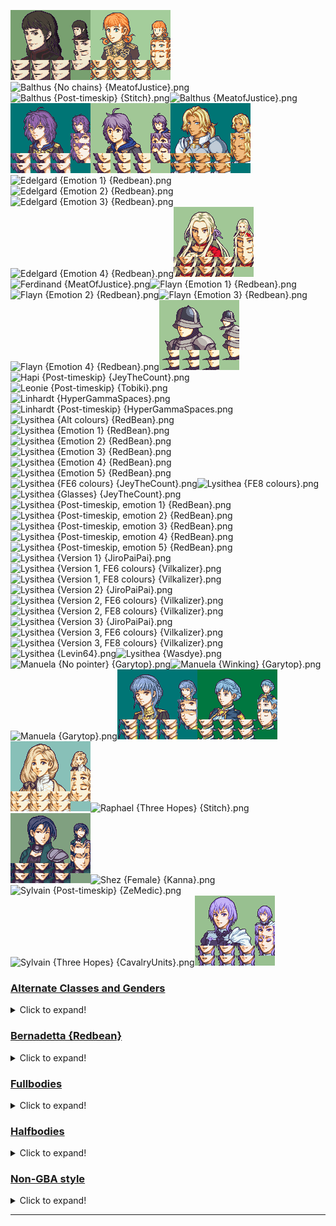 ![Aelfric {A3J}.png](https://raw.githubusercontent.com/Klokinator/FE-Repo/main/Portrait%20Repository/FE16%20Mugs%20(Three%20Houses%20%2B%20Three%20Hopes)/Aelfric%20%7BA3J%7D.png "Aelfric {A3J}.png")![Annette {Yasako}.png](https://raw.githubusercontent.com/Klokinator/FE-Repo/main/Portrait%20Repository/FE16%20Mugs%20(Three%20Houses%20%2B%20Three%20Hopes)/Annette%20%7BYasako%7D.png "Annette {Yasako}.png")![Balthus {No chains} {MeatofJustice}.png](https://raw.githubusercontent.com/Klokinator/FE-Repo/main/Portrait%20Repository/FE16%20Mugs%20(Three%20Houses%20%2B%20Three%20Hopes)/Balthus%20(No%20chains)%20%7BMeatofJustice%7D.png "Balthus {No chains} {MeatofJustice}.png")![Balthus {Post-timeskip}  {Stitch}.png](https://raw.githubusercontent.com/Klokinator/FE-Repo/main/Portrait%20Repository/FE16%20Mugs%20(Three%20Houses%20%2B%20Three%20Hopes)/Balthus%20(Post-timeskip)%20%20%7BStitch%7D.png "Balthus {Post-timeskip}  {Stitch}.png")![Balthus {MeatofJustice}.png](https://raw.githubusercontent.com/Klokinator/FE-Repo/main/Portrait%20Repository/FE16%20Mugs%20(Three%20Houses%20%2B%20Three%20Hopes)/Balthus%20%7BMeatofJustice%7D.png "Balthus {MeatofJustice}.png")![Bernadetta {Garytop}.png](https://raw.githubusercontent.com/Klokinator/FE-Repo/main/Portrait%20Repository/FE16%20Mugs%20(Three%20Houses%20%2B%20Three%20Hopes)/Bernadetta%20%7BGarytop%7D.png "Bernadetta {Garytop}.png")![Bernadetta {Zorua, CardCafe}.png](https://raw.githubusercontent.com/Klokinator/FE-Repo/main/Portrait%20Repository/FE16%20Mugs%20(Three%20Houses%20%2B%20Three%20Hopes)/Bernadetta%20%7BZorua,%20CardCafe%7D.png "Bernadetta {Zorua, CardCafe}.png")![Catherine {Garytop}.png](https://raw.githubusercontent.com/Klokinator/FE-Repo/main/Portrait%20Repository/FE16%20Mugs%20(Three%20Houses%20%2B%20Three%20Hopes)/Catherine%20%7BGarytop%7D.png "Catherine {Garytop}.png")![Edelgard {Emotion 1} {Redbean}.png](https://raw.githubusercontent.com/Klokinator/FE-Repo/main/Portrait%20Repository/FE16%20Mugs%20(Three%20Houses%20%2B%20Three%20Hopes)/Edelgard%20(Emotion%201)%20%7BRedbean%7D.png "Edelgard {Emotion 1} {Redbean}.png")![Edelgard {Emotion 2} {Redbean}.png](https://raw.githubusercontent.com/Klokinator/FE-Repo/main/Portrait%20Repository/FE16%20Mugs%20(Three%20Houses%20%2B%20Three%20Hopes)/Edelgard%20(Emotion%202)%20%7BRedbean%7D.png "Edelgard {Emotion 2} {Redbean}.png")![Edelgard {Emotion 3} {Redbean}.png](https://raw.githubusercontent.com/Klokinator/FE-Repo/main/Portrait%20Repository/FE16%20Mugs%20(Three%20Houses%20%2B%20Three%20Hopes)/Edelgard%20(Emotion%203)%20%7BRedbean%7D.png "Edelgard {Emotion 3} {Redbean}.png")![Edelgard {Emotion 4} {Redbean}.png](https://raw.githubusercontent.com/Klokinator/FE-Repo/main/Portrait%20Repository/FE16%20Mugs%20(Three%20Houses%20%2B%20Three%20Hopes)/Edelgard%20(Emotion%204)%20%7BRedbean%7D.png "Edelgard {Emotion 4} {Redbean}.png")![Edelgard {BuskHusker}.png](https://raw.githubusercontent.com/Klokinator/FE-Repo/main/Portrait%20Repository/FE16%20Mugs%20(Three%20Houses%20%2B%20Three%20Hopes)/Edelgard%20%7BBuskHusker%7D.png "Edelgard {BuskHusker}.png")![Ferdinand {MeatOfJustice}.png](https://raw.githubusercontent.com/Klokinator/FE-Repo/main/Portrait%20Repository/FE16%20Mugs%20(Three%20Houses%20%2B%20Three%20Hopes)/Ferdinand%20%7BMeatOfJustice%7D.png "Ferdinand {MeatOfJustice}.png")![Flayn {Emotion 1} {Redbean}.png](https://raw.githubusercontent.com/Klokinator/FE-Repo/main/Portrait%20Repository/FE16%20Mugs%20(Three%20Houses%20%2B%20Three%20Hopes)/Flayn%20(Emotion%201)%20%7BRedbean%7D.png "Flayn {Emotion 1} {Redbean}.png")![Flayn {Emotion 2} {Redbean}.png](https://raw.githubusercontent.com/Klokinator/FE-Repo/main/Portrait%20Repository/FE16%20Mugs%20(Three%20Houses%20%2B%20Three%20Hopes)/Flayn%20(Emotion%202)%20%7BRedbean%7D.png "Flayn {Emotion 2} {Redbean}.png")![Flayn {Emotion 3} {Redbean}.png](https://raw.githubusercontent.com/Klokinator/FE-Repo/main/Portrait%20Repository/FE16%20Mugs%20(Three%20Houses%20%2B%20Three%20Hopes)/Flayn%20(Emotion%203)%20%7BRedbean%7D.png "Flayn {Emotion 3} {Redbean}.png")![Flayn {Emotion 4} {Redbean}.png](https://raw.githubusercontent.com/Klokinator/FE-Repo/main/Portrait%20Repository/FE16%20Mugs%20(Three%20Houses%20%2B%20Three%20Hopes)/Flayn%20(Emotion%204)%20%7BRedbean%7D.png "Flayn {Emotion 4} {Redbean}.png")![Gatekeeper {Exca}.png](https://raw.githubusercontent.com/Klokinator/FE-Repo/main/Portrait%20Repository/FE16%20Mugs%20(Three%20Houses%20%2B%20Three%20Hopes)/Gatekeeper%20%7BExca%7D.png "Gatekeeper {Exca}.png")![Hapi {Post-timeskip} {JeyTheCount}.png](https://raw.githubusercontent.com/Klokinator/FE-Repo/main/Portrait%20Repository/FE16%20Mugs%20(Three%20Houses%20%2B%20Three%20Hopes)/Hapi%20(Post-timeskip)%20%7BJeyTheCount%7D.png "Hapi {Post-timeskip} {JeyTheCount}.png")![Leonie {Post-timeskip} {Tobiki}.png](https://raw.githubusercontent.com/Klokinator/FE-Repo/main/Portrait%20Repository/FE16%20Mugs%20(Three%20Houses%20%2B%20Three%20Hopes)/Leonie%20(Post-timeskip)%20%7BTobiki%7D.png "Leonie {Post-timeskip} {Tobiki}.png")![Linhardt  {HyperGammaSpaces}.png](https://raw.githubusercontent.com/Klokinator/FE-Repo/main/Portrait%20Repository/FE16%20Mugs%20(Three%20Houses%20%2B%20Three%20Hopes)/Linhardt%20%20%7BHyperGammaSpaces%7D.png "Linhardt  {HyperGammaSpaces}.png")![Linhardt {Post-timeskip}  {HyperGammaSpaces.png](https://raw.githubusercontent.com/Klokinator/FE-Repo/main/Portrait%20Repository/FE16%20Mugs%20(Three%20Houses%20%2B%20Three%20Hopes)/Linhardt%20(Post-timeskip)%20%20%7BHyperGammaSpaces.png "Linhardt {Post-timeskip}  {HyperGammaSpaces.png")![Lysithea {Alt colours} {RedBean}.png](https://raw.githubusercontent.com/Klokinator/FE-Repo/main/Portrait%20Repository/FE16%20Mugs%20(Three%20Houses%20%2B%20Three%20Hopes)/Lysithea%20(Alt%20colours)%20%7BRedBean%7D.png "Lysithea {Alt colours} {RedBean}.png")![Lysithea {Emotion 1} {RedBean}.png](https://raw.githubusercontent.com/Klokinator/FE-Repo/main/Portrait%20Repository/FE16%20Mugs%20(Three%20Houses%20%2B%20Three%20Hopes)/Lysithea%20(Emotion%201)%20%7BRedBean%7D.png "Lysithea {Emotion 1} {RedBean}.png")![Lysithea {Emotion 2} {RedBean}.png](https://raw.githubusercontent.com/Klokinator/FE-Repo/main/Portrait%20Repository/FE16%20Mugs%20(Three%20Houses%20%2B%20Three%20Hopes)/Lysithea%20(Emotion%202)%20%7BRedBean%7D.png "Lysithea {Emotion 2} {RedBean}.png")![Lysithea {Emotion 3} {RedBean}.png](https://raw.githubusercontent.com/Klokinator/FE-Repo/main/Portrait%20Repository/FE16%20Mugs%20(Three%20Houses%20%2B%20Three%20Hopes)/Lysithea%20(Emotion%203)%20%7BRedBean%7D.png "Lysithea {Emotion 3} {RedBean}.png")![Lysithea {Emotion 4} {RedBean}.png](https://raw.githubusercontent.com/Klokinator/FE-Repo/main/Portrait%20Repository/FE16%20Mugs%20(Three%20Houses%20%2B%20Three%20Hopes)/Lysithea%20(Emotion%204)%20%7BRedBean%7D.png "Lysithea {Emotion 4} {RedBean}.png")![Lysithea {Emotion 5} {RedBean}.png](https://raw.githubusercontent.com/Klokinator/FE-Repo/main/Portrait%20Repository/FE16%20Mugs%20(Three%20Houses%20%2B%20Three%20Hopes)/Lysithea%20(Emotion%205)%20%7BRedBean%7D.png "Lysithea {Emotion 5} {RedBean}.png")![Lysithea {FE6 colours} {JeyTheCount}.png](https://raw.githubusercontent.com/Klokinator/FE-Repo/main/Portrait%20Repository/FE16%20Mugs%20(Three%20Houses%20%2B%20Three%20Hopes)/Lysithea%20(FE6%20colours)%20%7BJeyTheCount%7D.png "Lysithea {FE6 colours} {JeyTheCount}.png")![Lysithea {FE8 colours}.png](https://raw.githubusercontent.com/Klokinator/FE-Repo/main/Portrait%20Repository/FE16%20Mugs%20(Three%20Houses%20%2B%20Three%20Hopes)/Lysithea%20(FE8%20colours).png "Lysithea {FE8 colours}.png")![Lysithea {Glasses} {JeyTheCount}.png](https://raw.githubusercontent.com/Klokinator/FE-Repo/main/Portrait%20Repository/FE16%20Mugs%20(Three%20Houses%20%2B%20Three%20Hopes)/Lysithea%20(Glasses)%20%7BJeyTheCount%7D.png "Lysithea {Glasses} {JeyTheCount}.png")![Lysithea {Post-timeskip, emotion 1} {RedBean}.png](https://raw.githubusercontent.com/Klokinator/FE-Repo/main/Portrait%20Repository/FE16%20Mugs%20(Three%20Houses%20%2B%20Three%20Hopes)/Lysithea%20(Post-timeskip,%20emotion%201)%20%7BRedBean%7D.png "Lysithea {Post-timeskip, emotion 1} {RedBean}.png")![Lysithea {Post-timeskip, emotion 2} {RedBean}.png](https://raw.githubusercontent.com/Klokinator/FE-Repo/main/Portrait%20Repository/FE16%20Mugs%20(Three%20Houses%20%2B%20Three%20Hopes)/Lysithea%20(Post-timeskip,%20emotion%202)%20%7BRedBean%7D.png "Lysithea {Post-timeskip, emotion 2} {RedBean}.png")![Lysithea {Post-timeskip, emotion 3} {RedBean}.png](https://raw.githubusercontent.com/Klokinator/FE-Repo/main/Portrait%20Repository/FE16%20Mugs%20(Three%20Houses%20%2B%20Three%20Hopes)/Lysithea%20(Post-timeskip,%20emotion%203)%20%7BRedBean%7D.png "Lysithea {Post-timeskip, emotion 3} {RedBean}.png")![Lysithea {Post-timeskip, emotion 4} {RedBean}.png](https://raw.githubusercontent.com/Klokinator/FE-Repo/main/Portrait%20Repository/FE16%20Mugs%20(Three%20Houses%20%2B%20Three%20Hopes)/Lysithea%20(Post-timeskip,%20emotion%204)%20%7BRedBean%7D.png "Lysithea {Post-timeskip, emotion 4} {RedBean}.png")![Lysithea {Post-timeskip, emotion 5} {RedBean}.png](https://raw.githubusercontent.com/Klokinator/FE-Repo/main/Portrait%20Repository/FE16%20Mugs%20(Three%20Houses%20%2B%20Three%20Hopes)/Lysithea%20(Post-timeskip,%20emotion%205)%20%7BRedBean%7D.png "Lysithea {Post-timeskip, emotion 5} {RedBean}.png")![Lysithea {Version 1} {JiroPaiPai}.png](https://raw.githubusercontent.com/Klokinator/FE-Repo/main/Portrait%20Repository/FE16%20Mugs%20(Three%20Houses%20%2B%20Three%20Hopes)/Lysithea%20(Version%201)%20%7BJiroPaiPai%7D.png "Lysithea {Version 1} {JiroPaiPai}.png")![Lysithea {Version 1, FE6 colours} {Vilkalizer}.png](https://raw.githubusercontent.com/Klokinator/FE-Repo/main/Portrait%20Repository/FE16%20Mugs%20(Three%20Houses%20%2B%20Three%20Hopes)/Lysithea%20(Version%201,%20FE6%20colours)%20%7BVilkalizer%7D.png "Lysithea {Version 1, FE6 colours} {Vilkalizer}.png")![Lysithea {Version 1, FE8 colours} {Vilkalizer}.png](https://raw.githubusercontent.com/Klokinator/FE-Repo/main/Portrait%20Repository/FE16%20Mugs%20(Three%20Houses%20%2B%20Three%20Hopes)/Lysithea%20(Version%201,%20FE8%20colours)%20%7BVilkalizer%7D.png "Lysithea {Version 1, FE8 colours} {Vilkalizer}.png")![Lysithea {Version 2} {JiroPaiPai}.png](https://raw.githubusercontent.com/Klokinator/FE-Repo/main/Portrait%20Repository/FE16%20Mugs%20(Three%20Houses%20%2B%20Three%20Hopes)/Lysithea%20(Version%202)%20%7BJiroPaiPai%7D.png "Lysithea {Version 2} {JiroPaiPai}.png")![Lysithea {Version 2, FE6 colours} {Vilkalizer}.png](https://raw.githubusercontent.com/Klokinator/FE-Repo/main/Portrait%20Repository/FE16%20Mugs%20(Three%20Houses%20%2B%20Three%20Hopes)/Lysithea%20(Version%202,%20FE6%20colours)%20%7BVilkalizer%7D.png "Lysithea {Version 2, FE6 colours} {Vilkalizer}.png")![Lysithea {Version 2, FE8 colours} {Vilkalizer}.png](https://raw.githubusercontent.com/Klokinator/FE-Repo/main/Portrait%20Repository/FE16%20Mugs%20(Three%20Houses%20%2B%20Three%20Hopes)/Lysithea%20(Version%202,%20FE8%20colours)%20%7BVilkalizer%7D.png "Lysithea {Version 2, FE8 colours} {Vilkalizer}.png")![Lysithea {Version 3} {JiroPaiPai}.png](https://raw.githubusercontent.com/Klokinator/FE-Repo/main/Portrait%20Repository/FE16%20Mugs%20(Three%20Houses%20%2B%20Three%20Hopes)/Lysithea%20(Version%203)%20%7BJiroPaiPai%7D.png "Lysithea {Version 3} {JiroPaiPai}.png")![Lysithea {Version 3, FE6 colours} {Vilkalizer}.png](https://raw.githubusercontent.com/Klokinator/FE-Repo/main/Portrait%20Repository/FE16%20Mugs%20(Three%20Houses%20%2B%20Three%20Hopes)/Lysithea%20(Version%203,%20FE6%20colours)%20%7BVilkalizer%7D.png "Lysithea {Version 3, FE6 colours} {Vilkalizer}.png")![Lysithea {Version 3, FE8 colours} {Vilkalizer}.png](https://raw.githubusercontent.com/Klokinator/FE-Repo/main/Portrait%20Repository/FE16%20Mugs%20(Three%20Houses%20%2B%20Three%20Hopes)/Lysithea%20(Version%203,%20FE8%20colours)%20%7BVilkalizer%7D.png "Lysithea {Version 3, FE8 colours} {Vilkalizer}.png")![Lysithea {Levin64}.png](https://raw.githubusercontent.com/Klokinator/FE-Repo/main/Portrait%20Repository/FE16%20Mugs%20(Three%20Houses%20%2B%20Three%20Hopes)/Lysithea%20%7BLevin64%7D.png "Lysithea {Levin64}.png")![Lysithea {Wasdye}.png](https://raw.githubusercontent.com/Klokinator/FE-Repo/main/Portrait%20Repository/FE16%20Mugs%20(Three%20Houses%20%2B%20Three%20Hopes)/Lysithea%20%7BWasdye%7D.png "Lysithea {Wasdye}.png")![Manuela {No pointer} {Garytop}.png](https://raw.githubusercontent.com/Klokinator/FE-Repo/main/Portrait%20Repository/FE16%20Mugs%20(Three%20Houses%20%2B%20Three%20Hopes)/Manuela%20(No%20pointer)%20%7BGarytop%7D.png "Manuela {No pointer} {Garytop}.png")![Manuela {Winking} {Garytop}.png](https://raw.githubusercontent.com/Klokinator/FE-Repo/main/Portrait%20Repository/FE16%20Mugs%20(Three%20Houses%20%2B%20Three%20Hopes)/Manuela%20(Winking)%20%7BGarytop%7D.png "Manuela {Winking} {Garytop}.png")![Manuela {Garytop}.png](https://raw.githubusercontent.com/Klokinator/FE-Repo/main/Portrait%20Repository/FE16%20Mugs%20(Three%20Houses%20%2B%20Three%20Hopes)/Manuela%20%7BGarytop%7D.png "Manuela {Garytop}.png")![Marianne {Garytop}.png](https://raw.githubusercontent.com/Klokinator/FE-Repo/main/Portrait%20Repository/FE16%20Mugs%20(Three%20Houses%20%2B%20Three%20Hopes)/Marianne%20%7BGarytop%7D.png "Marianne {Garytop}.png")![Marianne {Tobiki}.png](https://raw.githubusercontent.com/Klokinator/FE-Repo/main/Portrait%20Repository/FE16%20Mugs%20(Three%20Houses%20%2B%20Three%20Hopes)/Marianne%20%7BTobiki%7D.png "Marianne {Tobiki}.png")![Mercedes {Blade}.png](https://raw.githubusercontent.com/Klokinator/FE-Repo/main/Portrait%20Repository/FE16%20Mugs%20(Three%20Houses%20%2B%20Three%20Hopes)/Mercedes%20%7BBlade%7D.png "Mercedes {Blade}.png")![Raphael {Three Hopes} {Stitch}.png](https://raw.githubusercontent.com/Klokinator/FE-Repo/main/Portrait%20Repository/FE16%20Mugs%20(Three%20Houses%20%2B%20Three%20Hopes)/Raphael%20(Three%20Hopes)%20%7BStitch%7D.png "Raphael {Three Hopes} {Stitch}.png")![Shamir {Wasdye}.png](https://raw.githubusercontent.com/Klokinator/FE-Repo/main/Portrait%20Repository/FE16%20Mugs%20(Three%20Houses%20%2B%20Three%20Hopes)/Shamir%20%7BWasdye%7D.png "Shamir {Wasdye}.png")![Shez {Female} {Kanna}.png](https://raw.githubusercontent.com/Klokinator/FE-Repo/main/Portrait%20Repository/FE16%20Mugs%20(Three%20Houses%20%2B%20Three%20Hopes)/Shez%20(Female)%20%7BKanna%7D.png "Shez {Female} {Kanna}.png")![Sylvain {Post-timeskip} {ZeMedic}.png](https://raw.githubusercontent.com/Klokinator/FE-Repo/main/Portrait%20Repository/FE16%20Mugs%20(Three%20Houses%20%2B%20Three%20Hopes)/Sylvain%20(Post-timeskip)%20%7BZeMedic%7D.png "Sylvain {Post-timeskip} {ZeMedic}.png")![Sylvain {Three Hopes} {CavalryUnits}.png](https://raw.githubusercontent.com/Klokinator/FE-Repo/main/Portrait%20Repository/FE16%20Mugs%20(Three%20Houses%20%2B%20Three%20Hopes)/Sylvain%20(Three%20Hopes)%20%7BCavalryUnits%7D.png "Sylvain {Three Hopes} {CavalryUnits}.png")![Yuri {HyperGammaSpace}.png](https://raw.githubusercontent.com/Klokinator/FE-Repo/main/Portrait%20Repository/FE16%20Mugs%20(Three%20Houses%20%2B%20Three%20Hopes)/Yuri%20%7BHyperGammaSpace%7D.png "Yuri {HyperGammaSpace}.png")

### [Alternate Classes and Genders](Alternate%20Classes%20and%20Genders)

<details><summary>Click to expand!</summary>

![Lysithea {Hel outfit}  {CanDy}.png](https://raw.githubusercontent.com/Klokinator/FE-Repo/main/Portrait%20Repository/FE16%20Mugs%20(Three%20Houses%20%2B%20Three%20Hopes)/Alternate%20Classes%20and%20Genders/Lysithea%20(Hel%20outfit)%20%20%7BCanDy%7D.png "Lysithea {Hel outfit}  {CanDy}.png")![Lysithea {Male} {JeyTheCount}.png](https://raw.githubusercontent.com/Klokinator/FE-Repo/main/Portrait%20Repository/FE16%20Mugs%20(Three%20Houses%20%2B%20Three%20Hopes)/Alternate%20Classes%20and%20Genders/Lysithea%20(Male)%20%7BJeyTheCount%7D.png "Lysithea {Male} {JeyTheCount}.png")



----



</details>

### [Bernadetta {Redbean}](Bernadetta%20%7BRedbean%7D)

<details><summary>Click to expand!</summary>

![Base Annoyed.png](https://raw.githubusercontent.com/Klokinator/FE-Repo/main/Portrait%20Repository/FE16%20Mugs%20(Three%20Houses%20%2B%20Three%20Hopes)/Bernadetta%20%7BRedbean%7D/Base%20Annoyed.png "Base Annoyed.png")![Base Blush.png](https://raw.githubusercontent.com/Klokinator/FE-Repo/main/Portrait%20Repository/FE16%20Mugs%20(Three%20Houses%20%2B%20Three%20Hopes)/Bernadetta%20%7BRedbean%7D/Base%20Blush.png "Base Blush.png")![Base Sad.png](https://raw.githubusercontent.com/Klokinator/FE-Repo/main/Portrait%20Repository/FE16%20Mugs%20(Three%20Houses%20%2B%20Three%20Hopes)/Bernadetta%20%7BRedbean%7D/Base%20Sad.png "Base Sad.png")![Base Smile.png](https://raw.githubusercontent.com/Klokinator/FE-Repo/main/Portrait%20Repository/FE16%20Mugs%20(Three%20Houses%20%2B%20Three%20Hopes)/Bernadetta%20%7BRedbean%7D/Base%20Smile.png "Base Smile.png")![Base Surprise.png](https://raw.githubusercontent.com/Klokinator/FE-Repo/main/Portrait%20Repository/FE16%20Mugs%20(Three%20Houses%20%2B%20Three%20Hopes)/Bernadetta%20%7BRedbean%7D/Base%20Surprise.png "Base Surprise.png")![Timeskip Annoyed.png](https://raw.githubusercontent.com/Klokinator/FE-Repo/main/Portrait%20Repository/FE16%20Mugs%20(Three%20Houses%20%2B%20Three%20Hopes)/Bernadetta%20%7BRedbean%7D/Timeskip%20Annoyed.png "Timeskip Annoyed.png")![Timeskip Blush.png](https://raw.githubusercontent.com/Klokinator/FE-Repo/main/Portrait%20Repository/FE16%20Mugs%20(Three%20Houses%20%2B%20Three%20Hopes)/Bernadetta%20%7BRedbean%7D/Timeskip%20Blush.png "Timeskip Blush.png")![Timeskip Sad.png](https://raw.githubusercontent.com/Klokinator/FE-Repo/main/Portrait%20Repository/FE16%20Mugs%20(Three%20Houses%20%2B%20Three%20Hopes)/Bernadetta%20%7BRedbean%7D/Timeskip%20Sad.png "Timeskip Sad.png")![Timeskip Smile.png](https://raw.githubusercontent.com/Klokinator/FE-Repo/main/Portrait%20Repository/FE16%20Mugs%20(Three%20Houses%20%2B%20Three%20Hopes)/Bernadetta%20%7BRedbean%7D/Timeskip%20Smile.png "Timeskip Smile.png")![Timeskip Surprise.png](https://raw.githubusercontent.com/Klokinator/FE-Repo/main/Portrait%20Repository/FE16%20Mugs%20(Three%20Houses%20%2B%20Three%20Hopes)/Bernadetta%20%7BRedbean%7D/Timeskip%20Surprise.png "Timeskip Surprise.png")![Young Annoyed.png](https://raw.githubusercontent.com/Klokinator/FE-Repo/main/Portrait%20Repository/FE16%20Mugs%20(Three%20Houses%20%2B%20Three%20Hopes)/Bernadetta%20%7BRedbean%7D/Young%20Annoyed.png "Young Annoyed.png")![Young Blush.png](https://raw.githubusercontent.com/Klokinator/FE-Repo/main/Portrait%20Repository/FE16%20Mugs%20(Three%20Houses%20%2B%20Three%20Hopes)/Bernadetta%20%7BRedbean%7D/Young%20Blush.png "Young Blush.png")![Young Sad.png](https://raw.githubusercontent.com/Klokinator/FE-Repo/main/Portrait%20Repository/FE16%20Mugs%20(Three%20Houses%20%2B%20Three%20Hopes)/Bernadetta%20%7BRedbean%7D/Young%20Sad.png "Young Sad.png")![Young Smile.png](https://raw.githubusercontent.com/Klokinator/FE-Repo/main/Portrait%20Repository/FE16%20Mugs%20(Three%20Houses%20%2B%20Three%20Hopes)/Bernadetta%20%7BRedbean%7D/Young%20Smile.png "Young Smile.png")![Young Surprise.png](https://raw.githubusercontent.com/Klokinator/FE-Repo/main/Portrait%20Repository/FE16%20Mugs%20(Three%20Houses%20%2B%20Three%20Hopes)/Bernadetta%20%7BRedbean%7D/Young%20Surprise.png "Young Surprise.png")



----



</details>

### [Fullbodies](Fullbodies)

<details><summary>Click to expand!</summary>

![Manuela {Garytop}.png](https://raw.githubusercontent.com/Klokinator/FE-Repo/main/Portrait%20Repository/FE16%20Mugs%20(Three%20Houses%20%2B%20Three%20Hopes)/Fullbodies/Manuela%20%7BGarytop%7D.png "Manuela {Garytop}.png")



----



</details>

### [Halfbodies](Halfbodies)

<details><summary>Click to expand!</summary>

![Annette {Yasako}.png](https://raw.githubusercontent.com/Klokinator/FE-Repo/main/Portrait%20Repository/FE16%20Mugs%20(Three%20Houses%20%2B%20Three%20Hopes)/Halfbodies/Annette%20%7BYasako%7D.png "Annette {Yasako}.png")![Claude {Melia}.png](https://raw.githubusercontent.com/Klokinator/FE-Repo/main/Portrait%20Repository/FE16%20Mugs%20(Three%20Houses%20%2B%20Three%20Hopes)/Halfbodies/Claude%20%7BMelia%7D.png "Claude {Melia}.png")![Dimitri {Melia}.png](https://raw.githubusercontent.com/Klokinator/FE-Repo/main/Portrait%20Repository/FE16%20Mugs%20(Three%20Houses%20%2B%20Three%20Hopes)/Halfbodies/Dimitri%20%7BMelia%7D.png "Dimitri {Melia}.png")![Edelgard {Melia}.png](https://raw.githubusercontent.com/Klokinator/FE-Repo/main/Portrait%20Repository/FE16%20Mugs%20(Three%20Houses%20%2B%20Three%20Hopes)/Halfbodies/Edelgard%20%7BMelia%7D.png "Edelgard {Melia}.png")![Felix {Melia}.png](https://raw.githubusercontent.com/Klokinator/FE-Repo/main/Portrait%20Repository/FE16%20Mugs%20(Three%20Houses%20%2B%20Three%20Hopes)/Halfbodies/Felix%20%7BMelia%7D.png "Felix {Melia}.png")![Hubert {Raymond}.png](https://raw.githubusercontent.com/Klokinator/FE-Repo/main/Portrait%20Repository/FE16%20Mugs%20(Three%20Houses%20%2B%20Three%20Hopes)/Halfbodies/Hubert%20%7BRaymond%7D.png "Hubert {Raymond}.png")![Ingrid {Melia}.png](https://raw.githubusercontent.com/Klokinator/FE-Repo/main/Portrait%20Repository/FE16%20Mugs%20(Three%20Houses%20%2B%20Three%20Hopes)/Halfbodies/Ingrid%20%7BMelia%7D.png "Ingrid {Melia}.png")![Lysithea {ENRAGED} {Vilkalizer}.gif](https://raw.githubusercontent.com/Klokinator/FE-Repo/main/Portrait%20Repository/FE16%20Mugs%20(Three%20Houses%20%2B%20Three%20Hopes)/Halfbodies/Lysithea%20(ENRAGED)%20%7BVilkalizer%7D.gif "Lysithea {ENRAGED} {Vilkalizer}.gif")![Lysithea {Version 1, FE6 colours} {Vilkalizer}.png](https://raw.githubusercontent.com/Klokinator/FE-Repo/main/Portrait%20Repository/FE16%20Mugs%20(Three%20Houses%20%2B%20Three%20Hopes)/Halfbodies/Lysithea%20(Version%201,%20FE6%20colours)%20%7BVilkalizer%7D.png "Lysithea {Version 1, FE6 colours} {Vilkalizer}.png")![Lysithea {Version 1, FE8 colours} {Vilkalizer}.png](https://raw.githubusercontent.com/Klokinator/FE-Repo/main/Portrait%20Repository/FE16%20Mugs%20(Three%20Houses%20%2B%20Three%20Hopes)/Halfbodies/Lysithea%20(Version%201,%20FE8%20colours)%20%7BVilkalizer%7D.png "Lysithea {Version 1, FE8 colours} {Vilkalizer}.png")![Lysithea {Version 2, FE6 colours} {Vilkalizer}.png](https://raw.githubusercontent.com/Klokinator/FE-Repo/main/Portrait%20Repository/FE16%20Mugs%20(Three%20Houses%20%2B%20Three%20Hopes)/Halfbodies/Lysithea%20(Version%202,%20FE6%20colours)%20%7BVilkalizer%7D.png "Lysithea {Version 2, FE6 colours} {Vilkalizer}.png")![Lysithea {Version 2, FE8 colours} {Vilkalizer}.png](https://raw.githubusercontent.com/Klokinator/FE-Repo/main/Portrait%20Repository/FE16%20Mugs%20(Three%20Houses%20%2B%20Three%20Hopes)/Halfbodies/Lysithea%20(Version%202,%20FE8%20colours)%20%7BVilkalizer%7D.png "Lysithea {Version 2, FE8 colours} {Vilkalizer}.png")![Lysithea {Version 3, FE6 colours} {Vilkalizer}.png](https://raw.githubusercontent.com/Klokinator/FE-Repo/main/Portrait%20Repository/FE16%20Mugs%20(Three%20Houses%20%2B%20Three%20Hopes)/Halfbodies/Lysithea%20(Version%203,%20FE6%20colours)%20%7BVilkalizer%7D.png "Lysithea {Version 3, FE6 colours} {Vilkalizer}.png")![Lysithea {Version 3, FE8 colours} {Vilkalizer}.png](https://raw.githubusercontent.com/Klokinator/FE-Repo/main/Portrait%20Repository/FE16%20Mugs%20(Three%20Houses%20%2B%20Three%20Hopes)/Halfbodies/Lysithea%20(Version%203,%20FE8%20colours)%20%7BVilkalizer%7D.png "Lysithea {Version 3, FE8 colours} {Vilkalizer}.png")![Lysithea {Wasdye}.png](https://raw.githubusercontent.com/Klokinator/FE-Repo/main/Portrait%20Repository/FE16%20Mugs%20(Three%20Houses%20%2B%20Three%20Hopes)/Halfbodies/Lysithea%20%7BWasdye%7D.png "Lysithea {Wasdye}.png")![Sylvain {Melia}.png](https://raw.githubusercontent.com/Klokinator/FE-Repo/main/Portrait%20Repository/FE16%20Mugs%20(Three%20Houses%20%2B%20Three%20Hopes)/Halfbodies/Sylvain%20%7BMelia%7D.png "Sylvain {Melia}.png")



----



</details>

### [Non-GBA style](Non-GBA%20style)

<details><summary>Click to expand!</summary>

![Edelgard {Melia}.png](https://raw.githubusercontent.com/Klokinator/FE-Repo/main/Portrait%20Repository/FE16%20Mugs%20(Three%20Houses%20%2B%20Three%20Hopes)/Non-GBA%20style/Edelgard%20%7BMelia%7D.png "Edelgard {Melia}.png")![Felix {Glacoe}.png](https://raw.githubusercontent.com/Klokinator/FE-Repo/main/Portrait%20Repository/FE16%20Mugs%20(Three%20Houses%20%2B%20Three%20Hopes)/Non-GBA%20style/Felix%20%7BGlacoe%7D.png "Felix {Glacoe}.png")![Lysithea {The Soulreaper, smile} {Wasdye}.png](https://raw.githubusercontent.com/Klokinator/FE-Repo/main/Portrait%20Repository/FE16%20Mugs%20(Three%20Houses%20%2B%20Three%20Hopes)/Non-GBA%20style/Lysithea%20(The%20Soulreaper,%20smile)%20%7BWasdye%7D.png "Lysithea {The Soulreaper, smile} {Wasdye}.png")![Lysithea {The Soulreaper, stare} {Wasdye}.png](https://raw.githubusercontent.com/Klokinator/FE-Repo/main/Portrait%20Repository/FE16%20Mugs%20(Three%20Houses%20%2B%20Three%20Hopes)/Non-GBA%20style/Lysithea%20(The%20Soulreaper,%20stare)%20%7BWasdye%7D.png "Lysithea {The Soulreaper, stare} {Wasdye}.png")



----



</details>



----

